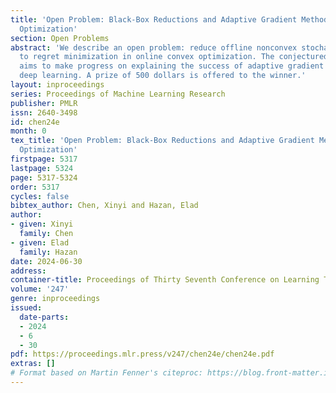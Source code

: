 ```yaml
---
title: 'Open Problem: Black-Box Reductions and Adaptive Gradient Methods for Nonconvex
  Optimization'
section: Open Problems
abstract: 'We describe an open problem: reduce offline nonconvex stochastic optimization
  to regret minimization in online convex optimization. The conjectured reduction
  aims to make progress on explaining the success of adaptive gradient methods for
  deep learning. A prize of 500 dollars is offered to the winner.'
layout: inproceedings
series: Proceedings of Machine Learning Research
publisher: PMLR
issn: 2640-3498
id: chen24e
month: 0
tex_title: 'Open Problem: Black-Box Reductions and Adaptive Gradient Methods for Nonconvex
  Optimization'
firstpage: 5317
lastpage: 5324
page: 5317-5324
order: 5317
cycles: false
bibtex_author: Chen, Xinyi and Hazan, Elad
author:
- given: Xinyi
  family: Chen
- given: Elad
  family: Hazan
date: 2024-06-30
address:
container-title: Proceedings of Thirty Seventh Conference on Learning Theory
volume: '247'
genre: inproceedings
issued:
  date-parts:
  - 2024
  - 6
  - 30
pdf: https://proceedings.mlr.press/v247/chen24e/chen24e.pdf
extras: []
# Format based on Martin Fenner's citeproc: https://blog.front-matter.io/posts/citeproc-yaml-for-bibliographies/
---
```

